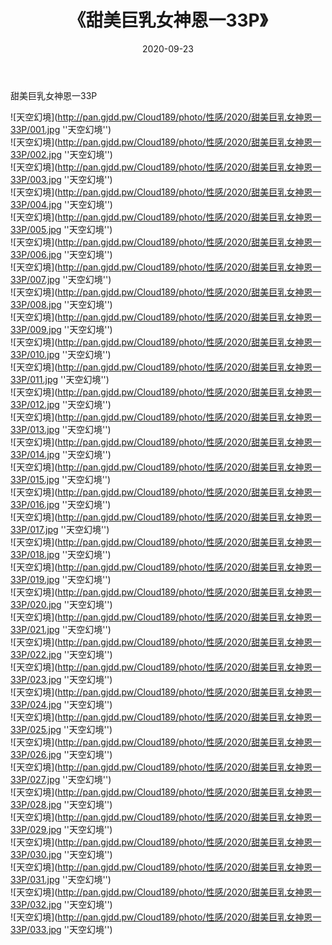 ﻿---
layout: post
title:  《甜美巨乳女神恩一33P》
date:   2020-09-23
img: http://pan.gjdd.pw/Cloud189/photo/性感/2020/甜美巨乳女神恩一33P/000.jpg
categories: [美女, 性感, 泳衣]
---

甜美巨乳女神恩一33P



![天空幻境](http://pan.gjdd.pw/Cloud189/photo/性感/2020/甜美巨乳女神恩一33P/001.jpg ''天空幻境'') <br>
![天空幻境](http://pan.gjdd.pw/Cloud189/photo/性感/2020/甜美巨乳女神恩一33P/002.jpg ''天空幻境'') <br>
![天空幻境](http://pan.gjdd.pw/Cloud189/photo/性感/2020/甜美巨乳女神恩一33P/003.jpg ''天空幻境'') <br>
![天空幻境](http://pan.gjdd.pw/Cloud189/photo/性感/2020/甜美巨乳女神恩一33P/004.jpg ''天空幻境'') <br>
![天空幻境](http://pan.gjdd.pw/Cloud189/photo/性感/2020/甜美巨乳女神恩一33P/005.jpg ''天空幻境'') <br>
![天空幻境](http://pan.gjdd.pw/Cloud189/photo/性感/2020/甜美巨乳女神恩一33P/006.jpg ''天空幻境'') <br>
![天空幻境](http://pan.gjdd.pw/Cloud189/photo/性感/2020/甜美巨乳女神恩一33P/007.jpg ''天空幻境'') <br>
![天空幻境](http://pan.gjdd.pw/Cloud189/photo/性感/2020/甜美巨乳女神恩一33P/008.jpg ''天空幻境'') <br>
![天空幻境](http://pan.gjdd.pw/Cloud189/photo/性感/2020/甜美巨乳女神恩一33P/009.jpg ''天空幻境'') <br>
![天空幻境](http://pan.gjdd.pw/Cloud189/photo/性感/2020/甜美巨乳女神恩一33P/010.jpg ''天空幻境'') <br>
![天空幻境](http://pan.gjdd.pw/Cloud189/photo/性感/2020/甜美巨乳女神恩一33P/011.jpg ''天空幻境'') <br>
![天空幻境](http://pan.gjdd.pw/Cloud189/photo/性感/2020/甜美巨乳女神恩一33P/012.jpg ''天空幻境'') <br>
![天空幻境](http://pan.gjdd.pw/Cloud189/photo/性感/2020/甜美巨乳女神恩一33P/013.jpg ''天空幻境'') <br>
![天空幻境](http://pan.gjdd.pw/Cloud189/photo/性感/2020/甜美巨乳女神恩一33P/014.jpg ''天空幻境'') <br>
![天空幻境](http://pan.gjdd.pw/Cloud189/photo/性感/2020/甜美巨乳女神恩一33P/015.jpg ''天空幻境'') <br>
![天空幻境](http://pan.gjdd.pw/Cloud189/photo/性感/2020/甜美巨乳女神恩一33P/016.jpg ''天空幻境'') <br>
![天空幻境](http://pan.gjdd.pw/Cloud189/photo/性感/2020/甜美巨乳女神恩一33P/017.jpg ''天空幻境'') <br>
![天空幻境](http://pan.gjdd.pw/Cloud189/photo/性感/2020/甜美巨乳女神恩一33P/018.jpg ''天空幻境'') <br>
![天空幻境](http://pan.gjdd.pw/Cloud189/photo/性感/2020/甜美巨乳女神恩一33P/019.jpg ''天空幻境'') <br>
![天空幻境](http://pan.gjdd.pw/Cloud189/photo/性感/2020/甜美巨乳女神恩一33P/020.jpg ''天空幻境'') <br>
![天空幻境](http://pan.gjdd.pw/Cloud189/photo/性感/2020/甜美巨乳女神恩一33P/021.jpg ''天空幻境'') <br>
![天空幻境](http://pan.gjdd.pw/Cloud189/photo/性感/2020/甜美巨乳女神恩一33P/022.jpg ''天空幻境'') <br>
![天空幻境](http://pan.gjdd.pw/Cloud189/photo/性感/2020/甜美巨乳女神恩一33P/023.jpg ''天空幻境'') <br>
![天空幻境](http://pan.gjdd.pw/Cloud189/photo/性感/2020/甜美巨乳女神恩一33P/024.jpg ''天空幻境'') <br>
![天空幻境](http://pan.gjdd.pw/Cloud189/photo/性感/2020/甜美巨乳女神恩一33P/025.jpg ''天空幻境'') <br>
![天空幻境](http://pan.gjdd.pw/Cloud189/photo/性感/2020/甜美巨乳女神恩一33P/026.jpg ''天空幻境'') <br>
![天空幻境](http://pan.gjdd.pw/Cloud189/photo/性感/2020/甜美巨乳女神恩一33P/027.jpg ''天空幻境'') <br>
![天空幻境](http://pan.gjdd.pw/Cloud189/photo/性感/2020/甜美巨乳女神恩一33P/028.jpg ''天空幻境'') <br>
![天空幻境](http://pan.gjdd.pw/Cloud189/photo/性感/2020/甜美巨乳女神恩一33P/029.jpg ''天空幻境'') <br>
![天空幻境](http://pan.gjdd.pw/Cloud189/photo/性感/2020/甜美巨乳女神恩一33P/030.jpg ''天空幻境'') <br>
![天空幻境](http://pan.gjdd.pw/Cloud189/photo/性感/2020/甜美巨乳女神恩一33P/031.jpg ''天空幻境'') <br>
![天空幻境](http://pan.gjdd.pw/Cloud189/photo/性感/2020/甜美巨乳女神恩一33P/032.jpg ''天空幻境'') <br>
![天空幻境](http://pan.gjdd.pw/Cloud189/photo/性感/2020/甜美巨乳女神恩一33P/033.jpg ''天空幻境'') <br>